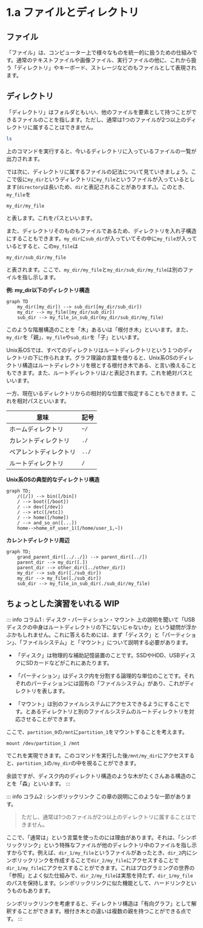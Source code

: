 # 1.a ファイルとディレクトリ
## ファイル
「ファイル」は、コンピューター上で様々なものを統一的に扱うための仕組みです。通常のテキストファイルや画像ファイル、実行ファイルの他に、これから扱う「ディレクトリ」やキーボード、ストレージなどのもファイルとして表現されます。
## ディレクトリ
「ディレクトリ」はフォルダともいい、他のファイルを要素として持つことができるファイルのことを指します。ただし、通常は1つのファイルが2つ以上のディレクトリに属することはできません。
```sh
ls
```
上のコマンドを実行すると、今いるディレクトリに入っているファイルの一覧が出力されます。

では次に、ディレクトリに属するファイルの記法について見ていきましょう。ここで仮に`my_dir`というディレクトリに`my_file`というファイルが入っているとします(`directory`は長いため、`dir`と表記されることがあります。)。このとき、`my_file`を
```
my_dir/my_file
```
と表します。これをパスといいます。

また、ディレクトリそのものもファイルであるため、ディレクトリを入れ子構造にすることもできます。`my_dir`に`sub_dir`が入っていてその中に`my_file`が入っているとすると、この`my_file`は
```
my_dir/sub_dir/my_file
```
と表されます。ここで、`my_dir/my_file`と`my_dir/sub_dir/my_file`は別のファイルを指し示します。

**例: my_dir以下のディレクトリ構造**
```mermaid
graph TD
    my_dir([my_dir]) --> sub_dir([my_dir/sub_dir])
    my_dir --> my_file([my_dir/sub_dir])
    sub_dir --> my_file_in_sub_dir(my_dir/sub_dir/my_file)
```

このような階層構造のことを「木」あるいは「根付き木」といいます。また、`my_dir`を「親」、`my_file`や`sub_dir`を「子」といいます。

Unix系OSでは、すべてのディレクトリはルートディレクトリという１つのディレクトリの下に作られます。グラフ理論の言葉を借りると、Unix系OSのディレクトリ構造はルートディレクトリを根とする根付き木である、と言い換えることもできます。また、ルートディレクトリは`/`と表記されます。これを絶対パスといいます。

一方、現在いるディレクトリからの相対的な位置で指定することもできます。これを相対パスといいます。

| 意味 | 記号 |
| - | - |
| ホームディレクトリ | `~/` |
| カレントディレクトリ | `./` |
| ペアレントディレクトリ | `../` |
| ルートディレクトリ | `/` |

**Unix系OSの典型的なディレクトリ構造**
```mermaid
graph TD;
    /([/]) --> bin([/bin])
    / --> boot([/boot])
    / --> dev([/dev])
    / --> etc([/etc])
    / --> home([/home])
    / --> and_so_on([...])
    home-->home_of_user_1([/home/user_1,~])
```

**カレントディレクトリ周辺**
```mermaid
graph TD;
    grand_parent_dir([../../]) --> parent_dir([../])
    parent_dir --> my_dir([.])
    parent_dir --> other_dir([../other_dir])
    my_dir --> sub_dir([./sub_dir])
    my_dir --> my_file([./sub_dir])
    sub_dir --> my_file_in_sub_dir(./sub_dir/my_file)
```

## ちょっとした演習をいれる WIP

::: info コラム1 : ディスク・パーティション・マウント
上の説明を聞いて「USBディスクの中身はルートディレクトリの下にないじゃないか」という疑問が浮かぶかもしれません。これに答えるためには、まず「ディスク」と「パーティション」、「ファイルシステム」と「マウント」について説明する必要があります。

- 「ディスク」は物理的な補助記憶装置のことです。SSDやHDD、USBディスクにSDカードなどがこれにあたります。

- 「パーティション」はディスク内を分割する論理的な単位のことです。それぞれのパーティションには固有の「ファイルシステム」があり、これがディレクトリを表します。

- 「マウント」は別のファイルシステムにアクセスできるようにすることです。とあるディレクトリと別のファイルシステムのルートディレクトリを対応させることができます。

ここで、`partition_0`の`/mnt`に`partition_1`をマウントすることを考えます。
```
mount /dev/partition_1 /mnt
```
でこれを実現できます。このコマンドを実行した後`/mnt/my_dir`にアクセスすると、`partition_1`の`/my_dir`の中を視ることができます。

余談ですが、ディスク内のディレクトリ構造のような木がたくさんある構造のことを「森」といいます。
:::

::: info コラム2 : シンボリックリンク
この章の説明にこのような一節があります。

> ただし、通常は1つのファイルが2つ以上のディレクトリに属することはできません。

ここで、「通常は」という言葉を使ったのには理由があります。それは、「シンボリックリンク」という特殊なファイルが他のディレクトリ中のファイルを指し示すからです。例えば、`dir_1/my_file`というファイルがあったとき、`dir_2`内にシンボリックリンクを作成することで`dir_2/my_file`にアクセスすることで`dir_1/my_file`にアクセスすることができます。これはプログラミングの世界の「参照」とよく似た仕組みで、`dir_2/my_file`は実態を持たず、`dir_1/my_file`のパスを保持します。シンボリックリンクに似た機能として、ハードリンクというものもあります。

シンボリックリンクを考慮すると、ディレクトリ構造は「有向グラフ」として解釈することができます。根付き木との違いは複数の親を持つことができる点です。
:::
